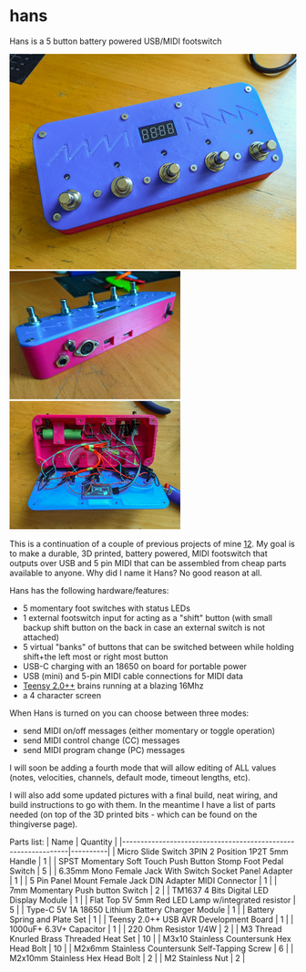 # hans
Hans is a 5 button battery powered USB/MIDI footswitch

<img src=https://raw.githubusercontent.com/hunked/hans/main/images/front.jpg width=600><br>
<img src=https://raw.githubusercontent.com/hunked/hans/main/images/back.jpg width=300><img src=https://raw.githubusercontent.com/hunked/hans/main/images/inside.jpg width=300>

This is a continuation of a couple of previous projects of mine [1](https://github.com/hunked/eightbuttonMIDIfootswitch)[2](https://github.com/hunked/footie). My goal is to make a durable, 3D printed, battery powered, MIDI footswitch that outputs over USB and 5 pin MIDI that can be assembled from cheap parts available to anyone. Why did I name it Hans? No good reason at all.

Hans has the following hardware/features:
- 5 momentary foot switches with status LEDs
- 1 external footswitch input for acting as a "shift" button (with small backup shift button on the back in case an external switch is not attached)
- 5 virtual "banks" of buttons that can be switched between while holding shift+the left most or right most button
- USB-C charging with an 18650 on board for portable power
- USB (mini) and 5-pin MIDI cable connections for MIDI data
- [Teensy 2.0++](https://www.pjrc.com/store/teensypp.html) brains running at a blazing 16Mhz
- a 4 character screen

When Hans is turned on you can choose between three modes: 
- send MIDI on/off messages (either momentary or toggle operation)
- send MIDI control change (CC) messages
- send MIDI program change (PC) messages

I will soon be adding a fourth mode that will allow editing of ALL values (notes, velocities, channels, default mode, timeout lengths, etc).

I will also add some updated pictures with a final build, neat wiring, and build instructions to go with them. In the meantime I have a list of parts needed (on top of the 3D printed bits - which can be found on the thingiverse page).

Parts list:
| Name                                                          | Quantity |
|---------------------------------------------------------------|----------|
| Micro Slide Switch 3PIN 2 Position 1P2T 5mm Handle            | 1        |
| SPST Momentary Soft Touch Push Button Stomp Foot Pedal Switch | 5        |
| 6.35mm Mono Female Jack With Switch Socket Panel Adapter      | 1        |
| 5 Pin Panel Mount Female Jack DIN Adapter MIDI Connector      | 1        |
| 7mm Momentary Push button Switch                              | 2        |
| TM1637 4 Bits Digital LED Display Module                      | 1        |
| Flat Top 5V 5mm Red LED Lamp w/integrated resistor            | 5        |
| Type-C 5V 1A 18650 Lithium Battery Charger Module             | 1        |
| Battery Spring and Plate Set                                  | 1        |
| Teensy 2.0++ USB AVR Development Board                        | 1        |
| 1000uF+ 6.3V+ Capacitor                                       | 1        |
| 220 Ohm Resistor 1/4W                                         | 2        |
| M3 Thread Knurled Brass Threaded Heat Set                     | 10       |
| M3x10 Stainless Countersunk Hex Head Bolt                     | 10       |
| M2x6mm Stainless Countersunk Self-Tapping Screw               | 6        |
| M2x10mm Stainless Hex Head Bolt                               | 2        |
| M2 Stainless Nut                                              | 2        |
